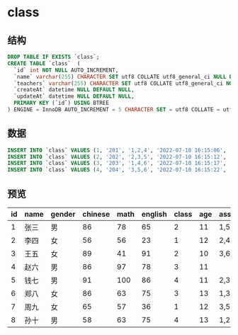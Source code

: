 # class

## 结构

```sql
DROP TABLE IF EXISTS `class`;
CREATE TABLE `class`  (
  `id` int NOT NULL AUTO_INCREMENT,
  `name` varchar(255) CHARACTER SET utf8 COLLATE utf8_general_ci NULL DEFAULT NULL COMMENT '名字',
  `teachers` varchar(255) CHARACTER SET utf8 COLLATE utf8_general_ci NULL DEFAULT NULL COMMENT '老师',
  `createAt` datetime NULL DEFAULT NULL,
  `updateAt` datetime NULL DEFAULT NULL,
  PRIMARY KEY (`id`) USING BTREE
) ENGINE = InnoDB AUTO_INCREMENT = 5 CHARACTER SET = utf8 COLLATE = utf8_general_ci ROW_FORMAT = Dynamic;
```

## 数据

```sql
INSERT INTO `class` VALUES (1, '201', '1,2,4', '2022-07-10 16:15:06', '2022-07-10 16:15:09');
INSERT INTO `class` VALUES (2, '202', '2,3,5', '2022-07-10 16:15:12', '2022-07-10 16:15:14');
INSERT INTO `class` VALUES (3, '203', '1,4,6', '2022-07-10 16:15:17', '2022-07-10 16:15:19');
INSERT INTO `class` VALUES (4, '204', '3,5,6', '2022-07-10 16:15:22', '2022-07-10 16:15:24');
```

## 预览

| id   | name | gender | chinese | math | english | class | age  | association |
| ---- | ---- | ------ | ------- | ---- | ------- | ----- | ---- | ----------- |
| 1    | 张三 | 男     | 86      | 78   | 65      | 2     | 11   | 1,5,6       |
| 2    | 李四 | 女     | 56      | 56   | 23      | 1     | 12   | 2,4         |
| 3    | 王五 | 女     | 89      | 41   | 91      | 2     | 10   | 3,6         |
| 4    | 赵六 | 男     | 86      | 97   | 78      | 3     | 11   |             |
| 5    | 钱七 | 男     | 91      | 100  | 86      | 4     | 11   | 2,3,4       |
| 6    | 郑八 | 女     | 86      | 63   | 75      | 3     | 13   | 1,3,5,6     |
| 7    | 周九 | 女     | 65      | 57   | 36      | 1     | 12   | 3,5         |
| 8    | 孙十 | 男     | 58      | 63   | 75      | 4     | 13   | 1,2         |
